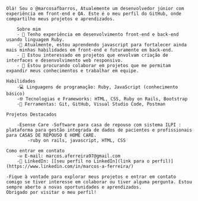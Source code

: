 	Olá! Sou o @marcosafbarros, Atualemente um desenvolvedor júnior com experiência em front-end e QA. Este é o meu perfil do GitHub, onde compartilho meus projetos e aprendizados.

        Sobre mim
        - 💼 Tenho experiência em desenvolvimento front-end e back-end usando linguagem Ruby. 
        -🌱 Atualmente, estou aprendendo javascript para fortalecer ainda mais minhas habilidades em front-end e futuramente em back-end.
        - 👀 Estou interessado em projetos que envolvam criação de interfaces e desenvolvimento web responsivo.
        - 💞️ Estou procurando colaborar em projetos que me permitam expandir meus conhecimentos e trabalhar em equipe.

	Habilidades
        -💻 Linguagens de programação: Ruby, JavaScript (conhecimento básico)
        -🌐 Tecnologias e Frameworks: HTML, CSS, Ruby on Rails, Bootstrap
        -🔧 Ferramentas: Git, GitHub, Visual Studio Code, Postman

	Projetos Destacados

        -Esense Care -Software para casa de repouso com sistema ILPI :  plataforma para gestão integrada de dados de pacientes e profissionais para CASAS DE REPOUSO E HOME CARE.
			-ruby on rails, javascript, HTML, CSS

	Como entrar em contato
        -✉️ E-mail: marcos.aferreira97@gmail.com
        -💼 LinkedIn: [[seu perfil no LinkedIn](link para o perfil)](https://www.linkedin.com/in/marcos-a-ferreira/)

	-Fique à vontade para explorar meus projetos e entrar em contato comigo se tiver interesse em colaborar ou tiver alguma pergunta. Estou sempre aberto a novas oportunidades e aprendizados.
 	Obrigado por visitar o meu perfil!
<!---
marcosafbarros/marcosafbarros is a ✨ special ✨ repository because its `README.md` (this file) appears on your GitHub profile.
You can click the Preview link to take a look at your changes.
--->

